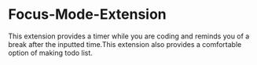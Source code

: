 # Focus-Mode-Extension
This extension provides a timer while you are coding and reminds you of a break after the inputted time.This extension also provides a comfortable option of making todo list.
